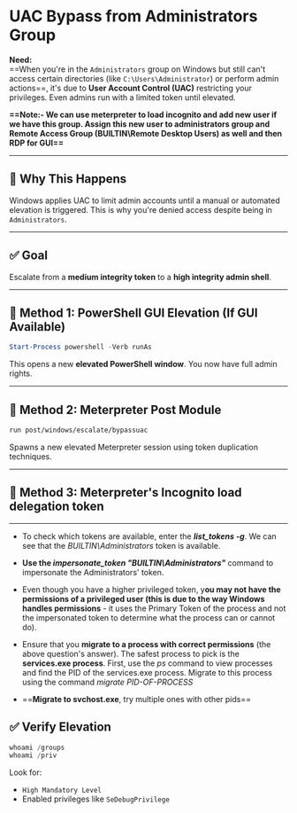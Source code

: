 # UAC Bypass from Administrators Group

**Need:**  
==When you're in the `Administrators` group on Windows but still can't access certain directories (like `C:\Users\Administrator`) or perform admin actions==, it's due to **User Account Control (UAC)** restricting your privileges. Even admins run with a limited token until elevated.

**==Note:- We can use meterpreter to load incognito and add new user if we have this group. Assign this new user to administrators group and Remote Access Group (BUILTIN\Remote Desktop Users) as well and then RDP for GUI==**

---

## 🧠 Why This Happens
Windows applies UAC to limit admin accounts until a manual or automated elevation is triggered. This is why you're denied access despite being in `Administrators`.

---

## ✅ Goal
Escalate from a **medium integrity token** to a **high integrity admin shell**.

---

## 🔹 Method 1: PowerShell GUI Elevation (If GUI Available)

```powershell
Start-Process powershell -Verb runAs
```

This opens a new **elevated PowerShell window**. You now have full admin rights.

---

## 🔹 Method 2: Meterpreter Post Module

```bash
run post/windows/escalate/bypassuac
```

Spawns a new elevated Meterpreter session using token duplication techniques.

---
## 🔹 Method 3: Meterpreter's Incognito load delegation token
---
- To check which tokens are available, enter the **_list_tokens -g_**. We can see that the _BUILTIN\Administrators_ token is available.
- **Use the _impersonate_token "BUILTIN\Administrators"_** command to impersonate the Administrators' token. 

- Even though you have a higher privileged token, y**ou may not have the permissions of a privileged user (this is due to the way Windows handles permissions** - it uses the Primary Token of the process and not the impersonated token to determine what the process can or cannot do).

- Ensure that you **migrate to a process with correct permissions** (the above question's answer). The safest process to pick is the **services.exe process**. First, use the _ps_ command to view processes and find the PID of the services.exe process. Migrate to this process using the command _migrate PID-OF-PROCESS_

- ==**Migrate to svchost.exe**, try multiple ones with other pids==

## ✅ Verify Elevation

```powershell
whoami /groups
whoami /priv
```

Look for:
- `High Mandatory Level`
- Enabled privileges like `SeDebugPrivilege`
